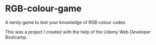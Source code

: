 # RGB-colour-game
A nerdy game to test your knowledge of RGB colour codes

This was a project I created with the help of the Udemy Web Developer Bootcamp. 
